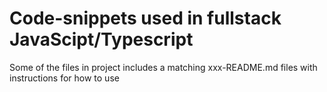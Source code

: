 # Code-snippets used in fullstack JavaScipt/Typescript

Some of the files in project includes a matching xxx-README.md files with instructions for how to use
